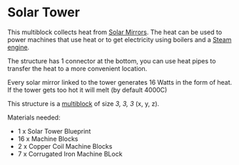 # Solar Tower

This multiblock collects heat from [Solar Mirrors](6.1-solar-mirror.md).
The heat can be used to power machines that use heat or to get electricity using boilers and a [Steam engine](2-steam-engine.md).

The structure has 1 connector at the bottom, you can use heat pipes to transfer the heat to a more convenient location.

Every solar mirror linked to the tower generates 16 Watts in the form of heat. 
If the tower gets too hot it will melt (by default 4000C)

This structure is a [multiblock](../../3-multiblocks.md) of size *3, 3, 3* (x, y, z).

Materials needed:
- 1 x Solar Tower Blueprint
- 16 x Machine Blocks
- 2 x Copper Coil Machine Blocks
- 7 x Corrugated Iron Machine BLock